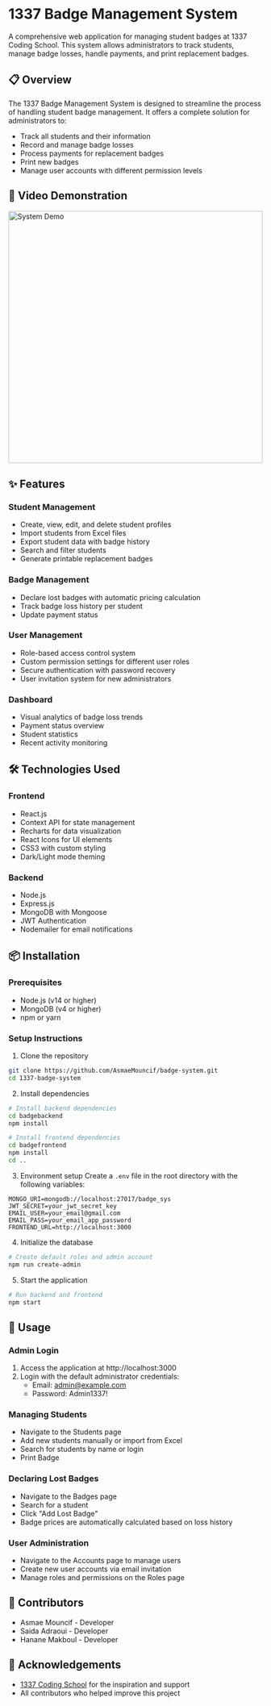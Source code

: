 # 1337 Badge Management System

A comprehensive web application for managing student badges at 1337 Coding School. This system allows administrators to track students, manage badge losses, handle payments, and print replacement badges.

## 📋 Overview

The 1337 Badge Management System is designed to streamline the process of handling student badge management. It offers a complete solution for administrators to:

- Track all students and their information
- Record and manage badge losses
- Process payments for replacement badges
- Print new badges
- Manage user accounts with different permission levels

## 🎥 Video Demonstration

<a href="https://youtu.be/daBuzDNWR7w?si=GokjjEKW34Y6quii">
  <img src="https://img.youtube.com/vi/daBuzDNWR7w/0.jpg" alt="System Demo" style="width:100%; height:500px; object-fit:cover;">
</a>

## ✨ Features

### Student Management
- Create, view, edit, and delete student profiles
- Import students from Excel files
- Export student data with badge history
- Search and filter students
- Generate printable replacement badges

### Badge Management
- Declare lost badges with automatic pricing calculation
- Track badge loss history per student
- Update payment status

### User Management
- Role-based access control system
- Custom permission settings for different user roles
- Secure authentication with password recovery
- User invitation system for new administrators

### Dashboard
- Visual analytics of badge loss trends
- Payment status overview
- Student statistics
- Recent activity monitoring

## 🛠️ Technologies Used

### Frontend
- React.js
- Context API for state management
- Recharts for data visualization
- React Icons for UI elements
- CSS3 with custom styling
- Dark/Light mode theming

### Backend
- Node.js
- Express.js
- MongoDB with Mongoose
- JWT Authentication
- Nodemailer for email notifications

## 📦 Installation

### Prerequisites
- Node.js (v14 or higher)
- MongoDB (v4 or higher)
- npm or yarn

### Setup Instructions

1. Clone the repository
```bash
git clone https://github.com/AsmaeMouncif/badge-system.git
cd 1337-badge-system
```

2. Install dependencies
```bash
# Install backend dependencies
cd badgebackend
npm install

# Install frontend dependencies
cd badgefrontend
npm install
cd ..
```

3. Environment setup
Create a `.env` file in the root directory with the following variables:
```
MONGO_URI=mongodb://localhost:27017/badge_sys
JWT_SECRET=your_jwt_secret_key
EMAIL_USER=your_email@gmail.com
EMAIL_PASS=your_email_app_password
FRONTEND_URL=http://localhost:3000
```

4. Initialize the database
```bash
# Create default roles and admin account
npm run create-admin
```

5. Start the application
```bash
# Run backend and frontend
npm start
```

## 🚀 Usage

### Admin Login
1. Access the application at http://localhost:3000
2. Login with the default administrator credentials:
   - Email: admin@example.com
   - Password: Admin1337!

### Managing Students
- Navigate to the Students page
- Add new students manually or import from Excel
- Search for students by name or login
- Print Badge

### Declaring Lost Badges
- Navigate to the Badges page
- Search for a student
- Click "Add Lost Badge"
- Badge prices are automatically calculated based on loss history

### User Administration
- Navigate to the Accounts page to manage users
- Create new user accounts via email invitation
- Manage roles and permissions on the Roles page

## 👥 Contributors

- Asmae Mouncif - Developer
- Saida Adraoui - Developer
- Hanane Makboul - Developer

## 🙏 Acknowledgements

- [1337 Coding School](https://1337.ma/) for the inspiration and support
- All contributors who helped improve this project
